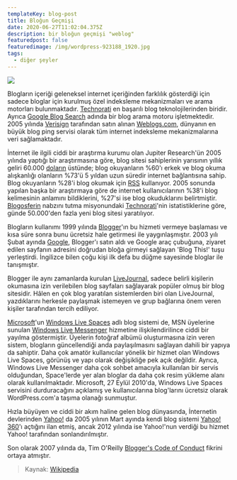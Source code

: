 ```yaml
---
templateKey: blog-post
title: Bloğun Geçmişi
date: 2020-06-27T11:02:04.375Z
description: bir bloğun geçmişi "weblog"
featuredpost: false
featuredimage: /img/wordpress-923188_1920.jpg
tags:
  - diğer şeyler
---
```

![](/img/wordpress-923188_1920.jpg)

Blogların içeriği geleneksel internet içeriğinden farklılık gösterdiği için sadece bloglar için kurulmuş özel indeksleme mekanizmaları ve arama motorları bulunmaktadır. [Technorati](https://tr.wikipedia.org/wiki/Technorati "Technorati") en başarılı blog teknolojilerinden biridir. Ayrıca [Google Blog Search](https://tr.wikipedia.org/wiki/Google_Blog_Search "Google Blog Search") adında bir blog arama motoru işletmektedir. 2005 yılında [Verisign](https://tr.wikipedia.org/wiki/Verisign "Verisign") tarafından satın alınan [Weblogs.com](https://tr.wikipedia.org/wiki/Weblogs.com "Weblogs.com"), dünyanın en büyük blog ping servisi olarak tüm internet indeksleme mekanizmalarına veri sağlamaktadır.

İnternet ile ilgili ciddi bir araştırma kurumu olan Jupiter Research'ün 2005 yılında yaptığı bir araştırmasına göre, blog sitesi sahiplerinin yarısının yıllık geliri 60.000 [doların](https://tr.wikipedia.org/wiki/Dolar "Dolar") üstünde; blog okuyanların %60'ı erkek ve blog okuma alışkanlığı olanların %73'ü 5 yıldan uzun süredir internet bağlantısına sahip. Blog okuyanların %28'i blog okumak için [RSS](https://tr.wikipedia.org/wiki/RSS "RSS") kullanıyor. 2005 sonunda yapılan başka bir araştırmaya göre de internet kullanıcılarının %38'i blog kelimesinin anlamını bildiklerini, %27'si ise blog okuduklarını belirtmiştir. [Blogosferin](https://tr.wikipedia.org/wiki/Blogosfer "Blogosfer") nabzını tutma misyonundaki [Technorati](https://tr.wikipedia.org/wiki/Technorati "Technorati")'nin istatistiklerine göre, günde 50.000'den fazla yeni blog sitesi yaratılıyor.

Blogların kullanımı 1999 yılında [Blogger](https://tr.wikipedia.org/wiki/Blogger_(servis) "Blogger (servis)")'ın bu hizmeti vermeye başlaması ve kısa süre sonra bunu ücretsiz hale getirmesi ile yaygınlaşmıştır. 2003 yılı Şubat ayında [Google](https://tr.wikipedia.org/wiki/Google "Google"), Blogger'ı satın aldı ve Google araç çubuğuna, ziyaret edilen sayfanın adresini doğrudan bloğa girmeyi sağlayan 'Blog This!' tuşu yerleştirdi. İngilizce bilen çoğu kişi ilk defa bu düğme sayesinde bloglar ile tanışmıştır.

Blogger ile aynı zamanlarda kurulan [LiveJournal](https://tr.wikipedia.org/wiki/LiveJournal "LiveJournal"), sadece belirli kişilerin okumasına izin verilebilen blog sayfaları sağlayarak popüler olmuş bir blog sitesidir. Hâlen en çok blog yaratılan sistemlerden biri olan LiveJournal, yazdıklarını herkesle paylaşmak istemeyen ve grup bağlarına önem veren kişiler tarafından tercih ediliyor.

[Microsoft](https://tr.wikipedia.org/wiki/Microsoft "Microsoft")'un [Windows Live Spaces](https://tr.wikipedia.org/wiki/Windows_Live_Spaces "Windows Live Spaces") adlı blog sistemi de, MSN üyelerine sunulan [Windows Live Messenger](https://tr.wikipedia.org/wiki/Windows_Live_Messenger "Windows Live Messenger") hizmetine ilişkilendirilince ciddi bir yayılma göstermiştir. Üyelerin fotoğraf albümü oluşturmasına izin veren sistem, blogların güncellendiği anda paylaşılmasını sağlayan dahili bir yapıya da sahiptir. Daha çok amatör kullanıcılar yönelik bir hizmet olan Windows Live Spaces, görünüş ve yapı olarak değişikliğe pek açık değildir. Ayrıca, Windows Live Messenger daha çok sohbet amacıyla kullanılan bir servis olduğundan, Space'lerde yer alan bloglar da daha çok resim yükleme alanı olarak kullanılmaktadır. Microsoft, 27 Eylül 2010'da, Windows Live Spaces servisini durduracağını açıklamış ve kullanıcılarına blog'larını ücretsiz olarak WordPress.com'a taşıma olanağı sunmuştur.

Hızla büyüyen ve ciddi bir akım haline gelen blog dünyasında, İnternetin devlerinden [Yahoo!](https://tr.wikipedia.org/wiki/Yahoo! "Yahoo!") da 2005 yılının Mart ayında kendi blog sistemi [Yahoo! 360](https://tr.wikipedia.org/w/index.php?title=Yahoo!_360&action=edit&redlink=1 "Yahoo! 360 (sayfa mevcut değil)")'ı açtığını ilan etmiş, ancak 2012 yılında ise Yahoo!'nun verdiği bu hizmet Yahoo! tarafından sonlandırılmıştır.

Son olarak 2007 yılında da, Tim O'Reilly [Blogger's Code of Conduct](https://tr.wikipedia.org/w/index.php?title=Blogger%27s_Code_of_Conduct&action=edit&redlink=1 "Blogger's Code of Conduct (sayfa mevcut değil)") fikrini ortaya atmıştır.

> Kaynak: [Wikipedia](https://tr.wikipedia.org/wiki/Blog)